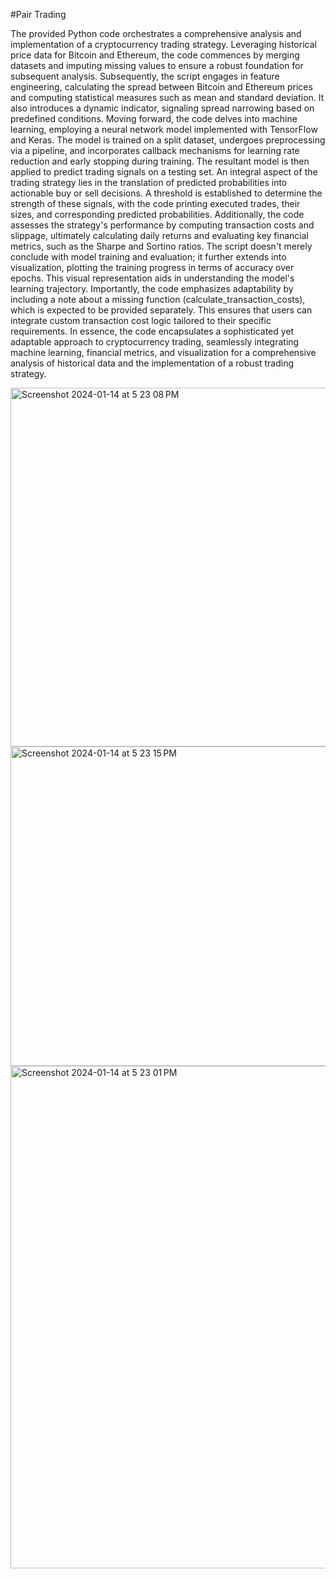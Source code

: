 #Pair Trading

The provided Python code orchestrates a comprehensive analysis and implementation of a cryptocurrency trading strategy. 
Leveraging historical price data for Bitcoin and Ethereum, the code commences by merging datasets and imputing missing values to ensure a robust foundation for subsequent analysis.
Subsequently, the script engages in feature engineering, calculating the spread between Bitcoin and Ethereum prices and computing statistical measures such as mean and standard deviation. 
It also introduces a dynamic indicator, signaling spread narrowing based on predefined conditions.
Moving forward, the code delves into machine learning, employing a neural network model implemented with TensorFlow and Keras.
The model is trained on a split dataset, undergoes preprocessing via a pipeline, and incorporates callback mechanisms for learning rate reduction and early stopping during training.
The resultant model is then applied to predict trading signals on a testing set.
An integral aspect of the trading strategy lies in the translation of predicted probabilities into actionable buy or sell decisions. 
A threshold is established to determine the strength of these signals, with the code printing executed trades, their sizes, and corresponding predicted probabilities. 
Additionally, the code assesses the strategy's performance by computing transaction costs and slippage, ultimately calculating daily returns and evaluating key financial metrics, such as the Sharpe and Sortino ratios.
The script doesn't merely conclude with model training and evaluation; it further extends into visualization, plotting the training progress in terms of accuracy over epochs. 
This visual representation aids in understanding the model's learning trajectory. Importantly, the code emphasizes adaptability by including a note about a missing function (calculate_transaction_costs), which is expected to be provided separately. 
This ensures that users can integrate custom transaction cost logic tailored to their specific requirements.
In essence, the code encapsulates a sophisticated yet adaptable approach to cryptocurrency trading, seamlessly integrating machine learning, financial metrics, and visualization for a comprehensive analysis of historical data and the implementation of a robust trading strategy.

<img width="574" alt="Screenshot 2024-01-14 at 5 23 08 PM" src="https://github.com/Ayushsaini20/Pair_trading_in_cryptocurrency/assets/73630171/457b9825-3d7b-4c32-91b0-4dd547158274">
<img width="511" alt="Screenshot 2024-01-14 at 5 23 15 PM" src="https://github.com/Ayushsaini20/Pair_trading_in_cryptocurrency/assets/73630171/6fa0ee2f-799f-4ae4-8a27-715daa1fc376">
<img width="804" alt="Screenshot 2024-01-14 at 5 23 01 PM" src="https://github.com/Ayushsaini20/Pair_trading_in_cryptocurrency/assets/73630171/e4a39532-0c1a-4340-b141-98111a7344c3">

